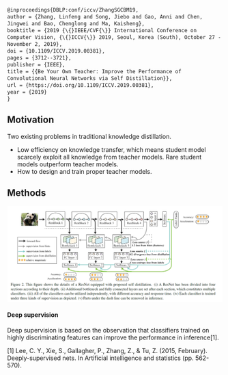 ```
@inproceedings{DBLP:conf/iccv/ZhangSGCBM19,
author = {Zhang, Linfeng and Song, Jiebo and Gao, Anni and Chen, Jingwei and Bao, Chenglong and Ma, Kaisheng},
booktitle = {2019 {\{}IEEE/CVF{\}} International Conference on Computer Vision, {\{}ICCV{\}} 2019, Seoul, Korea (South), October 27 - November 2, 2019},
doi = {10.1109/ICCV.2019.00381},
pages = {3712--3721},
publisher = {IEEE},
title = {{Be Your Own Teacher: Improve the Performance of Convolutional Neural Networks via Self Distillation}},
url = {https://doi.org/10.1109/ICCV.2019.00381},
year = {2019}
}

```
## Motivation
Two existing problems in traditional knowledge distillation.
- Low efficiency on knowledge transfer, which means student model scarcely exploit all knowledge from teacher models. Rare student models outperform teacher models.
- How to design and train proper teacher models.
## Methods
![](../pics/fig2_ZhangSGCBM19.png)


#### Deep supervision
Deep supervision is based on the observation that classifiers trained on highly discriminating features can improve the performance in inference[1].

[1] Lee, C. Y., Xie, S., Gallagher, P., Zhang, Z., & Tu, Z. (2015, February). Deeply-supervised nets. In Artificial intelligence and statistics (pp. 562-570).